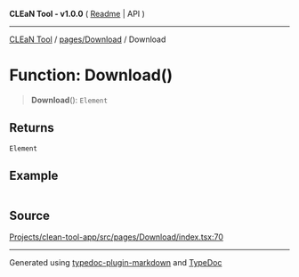 **CLEaN Tool - v1.0.0** ( [Readme](../../../README.md) \| API )

***

[CLEaN Tool](../../../modules.md) / [pages/Download](../README.md) / Download

# Function: Download()

> **Download**(): `Element`

## Returns

`Element`

## Example

```ts

```

## Source

[Projects/clean-tool-app/src/pages/Download/index.tsx:70](https://github.com/yuckyh/clean-tool-app/)

***

Generated using [typedoc-plugin-markdown](https://www.npmjs.com/package/typedoc-plugin-markdown) and [TypeDoc](https://typedoc.org/)
